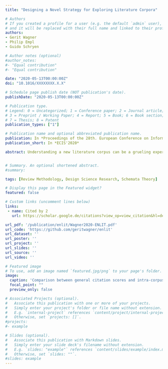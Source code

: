 ```yaml
---
title: "Designing a Novel Strategy for Exploring Literature Corpora"

# Authors
# If you created a profile for a user (e.g. the default `admin` user), write the username (folder name) here
# and it will be replaced with their full name and linked to their profile.
authors:
- Gerit Wagner
- Philip Empl
- Guido Schryen

# Author notes (optional)
#author_notes:
#- "Equal contribution"
#- "Equal contribution"

date: "2020-05-13T00:00:00Z"
doi: "10.1016/XXXXXXXX.X.X"

# Schedule page publish date (NOT publication's date).
publishDate: "2020-05-13T00:00:00Z"

# Publication type.
# Legend: 0 = Uncategorized; 1 = Conference paper; 2 = Journal article;
# 3 = Preprint / Working Paper; 4 = Report; 5 = Book; 6 = Book section;
# 7 = Thesis; 8 = Patent
publication_types: ["1"]

# Publication name and optional abbreviated publication name.
publication: In *Proceedings of the 28th. European Conference on Information Systems*
publication_short: In *ECIS'2020*

abstract: Understanding a new literature corpus can be a grueling experience for junior scholars. Nevertheless, corresponding guidelines have not been updated for decades. We contend that the traditional strategy of skimming all papers and reading selected papers afterwards needs to be revised and design a new strategy that guides the overall exploratory process by prioritizing influential papers for initial reading, followed by skimming the remaining papers. Consistent with schemata theory, starting with in-depth reading allows readers to acquire more substantial prior content schemata, which are representative for the literature corpus and useful in the following skimming process. To this end, we develop a prototype that identifies the influential papers from a set of PDFs, which is illustrated in a case study in the IT business value domain. With the new strategy, we envision a more efficient process of exploring unknown literature corpora.


# Summary. An optional shortened abstract.
#summary:

tags: [Review Methodology, Design Science Research, Schemata Theory]

# Display this page in the Featured widget?
featured: false

# Custom links (uncomment lines below)
links:
 - name: Cited by 2
   url: https://scholar.google.de/citations?view_op=view_citation&hl=de&user=Lu-BjV4AAAAJ&citation_for_view=Lu-BjV4AAAAJ:YsMSGLbcyi4C

url_pdf: '/publication/enlit/Wagner2020-ENLIT.pdf'
url_code: 'https://github.com/geritwagner/enlit'
url_dataset: ''
url_poster: ''
url_project: ''
url_slides: ''
url_source: ''
url_video: ''

# Featured image
# To use, add an image named `featured.jpg/png` to your page's folder.
image:
  caption: 'Comparison between general citation scores and intra-corpus influence'
  focal_point: ""
  preview_only: false

# Associated Projects (optional).
#   Associate this publication with one or more of your projects.
#   Simply enter your project's folder or file name without extension.
#   E.g. `internal-project` references `content/project/internal-project/index.md`.
#   Otherwise, set `projects: []`.
#projects:
#- example

# Slides (optional).
#   Associate this publication with Markdown slides.
#   Simply enter your slide deck's filename without extension.
#   E.g. `slides: "example"` references `content/slides/example/index.md`.
#   Otherwise, set `slides: ""`.
#slides: example
---
```

